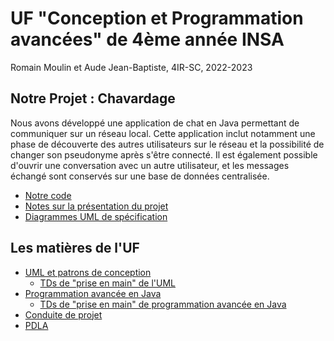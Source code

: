 # UF "Conception et Programmation avancées" de 4ème année INSA 

Romain Moulin et Aude Jean-Baptiste, 4IR-SC, 2022-2023

## Notre Projet : Chavardage 
Nous avons développé une application de chat en Java permettant de communiquer sur un réseau local. 
Cette application inclut notamment une phase de découverte des autres utilisateurs sur le réseau et la possibilité de changer son pseudonyme après s'être connecté.
Il est également possible d'ouvrir une conversation avec un autre utilisateur, et les messages échangé sont conservés sur une base de données centralisée. 
  - [Notre code](./Projet/)
  - [Notes sur la présentation du projet](./notes_présentation.md)  
  - [Diagrammes UML de spécification](./UML/Images)  

## Les matières de l'UF 

  - [UML et patrons de conception](https://moodle.insa-toulouse.fr/course/view.php?id=1283)
	- [TDs de "prise en main" de l'UML](./TD/TDs_UML) 
  - [Programmation avancée en Java](https://moodle.insa-toulouse.fr/course/view.php?id=1228) 
	- [TDs de "prise en main" de programmation avancée en Java](./TD/TDs_Java)
  - [Conduite de projet](https://moodle.insa-toulouse.fr/course/view.php?id=1759) 
  - [PDLA](https://moodle.insa-toulouse.fr/course/view.php?id=1758)
